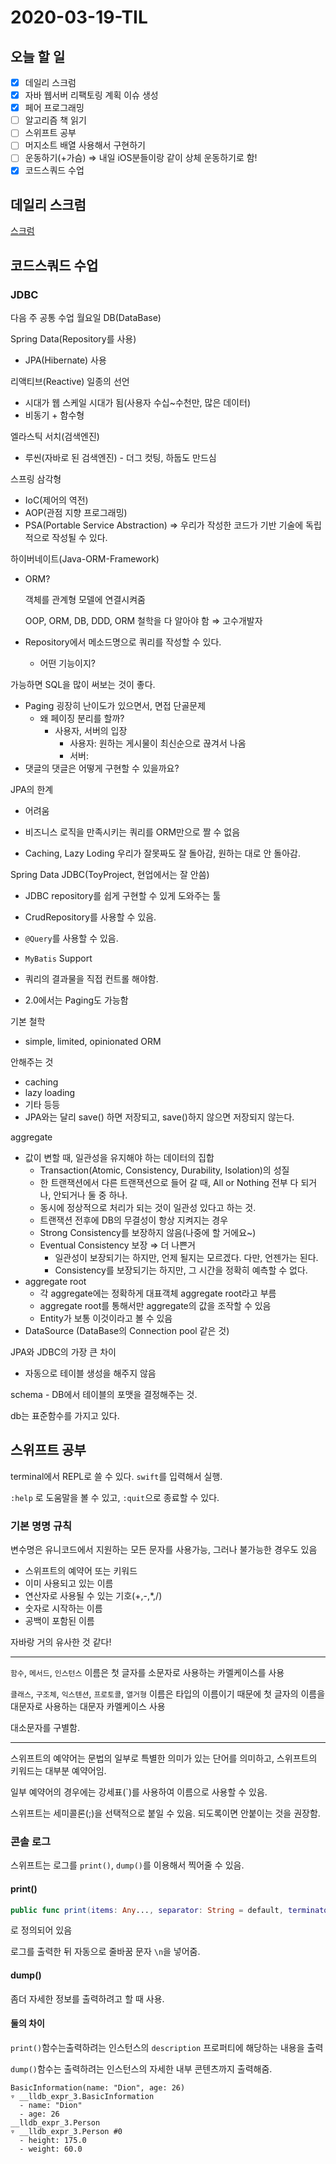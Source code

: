 # 2020-03-19-TIL

## 오늘 할 일

- [x] 데일리 스크럼
- [x] 자바 웹서버 리팩토링 계획 이슈 생성
- [x] 페어 프로그래밍
- [ ] 알고리즘 책 읽기
- [ ] 스위프트 공부
- [ ] 머지소트 배열 사용해서 구현하기
- [ ] 운동하기(+가슴) ⇒ 내일 iOS분들이랑 같이 상체 운동하기로 함!
- [x] 코드스쿼드 수업

## 데일리 스크럼

[스크럼](https://github.com/blossun/java-was/wiki/2020-03-19-%EC%8A%A4%ED%81%AC%EB%9F%BC)

## 코드스쿼드 수업

### JDBC

다음 주 공통 수업 월요일 DB(DataBase)

Spring Data(Repository를 사용)

- JPA(Hibernate) 사용

리액티브(Reactive) 일종의 선언

- 시대가 웹 스케일 시대가 됨(사용자 수십~수천만, 많은 데이터)
- 비동기 + 함수형

엘라스틱 서치(검색엔진)

- 루씬(자바로 된 검색엔진) - 더그 컷팅, 하둡도 만드심

스프링 삼각형

- IoC(제어의 역전)
- AOP(관점 지향 프로그래밍)
- PSA(Portable Service Abstraction) ⇒ 우리가 작성한 코드가 기반 기술에 독립적으로 작성될 수 있다.

하이버네이트(Java-ORM-Framework)

- ORM?

  객체를 관계형 모델에 연결시켜줌

  OOP, ORM, DB, DDD, ORM 철학을 다 알아야 함 ⇒ 고수개발자

- Repository에서 메소드명으로 쿼리를 작성할 수 있다.

  - 어떤 기능이지?

가능하면 SQL을 많이 써보는 것이 좋다.

- Paging 굉장히 난이도가 있으면서, 면접 단골문제
  - 왜 페이징 분리를 할까?
    - 사용자, 서버의 입장
      - 사용자: 원하는 게시물이 최신순으로 끊겨서 나옴
      - 서버: 
- 댓글의 댓글은 어떻게 구현할 수 있을까요?

JPA의 한계

-  어려움

- 비즈니스 로직을 만족시키는 쿼리를 ORM만으로 짤 수 없음
- Caching, Lazy Loding 우리가 잘못짜도 잘 돌아감, 원하는 대로 안 돌아감.

Spring Data JDBC(ToyProject, 현업에서는 잘 안씀)

- JDBC repository를 쉽게 구현할 수 있게 도와주는 툴
- CrudRepository를 사용할 수 있음.
- `@Query`를 사용할 수 있음.
- `MyBatis` Support
- 쿼리의 결과물을 직접 컨트롤 해야함.

- 2.0에서는 Paging도 가능함

기본 철학

- simple, limited, opinionated ORM

안해주는 것

- caching
- lazy loading
- 기타 등등
- JPA와는 달리 save() 하면 저장되고, save()하지 않으면 저장되지 않는다.

aggregate

- 값이 변할 때, 일관성을 유지해야 하는 데이터의 집합
  - Transaction(Atomic, Consistency, Durability, Isolation)의 성질
  - 한 트랜잭션에서 다른 트랜잭션으로 들어 갈 때, All or Nothing 전부 다 되거나, 안되거나 둘 중 하나.
  - 동시에 정상적으로 처리가 되는 것이 일관성 있다고 하는 것.
  - 트랜잭션 전후에 DB의 무결성이 항상 지켜지는 경우
  - Strong Consistency를 보장하지 않음(나중에 할 거에요~)
  - Eventual Consistency 보장 ⇒ 더 나쁜거
    - 일관성이 보장되기는 하지만, 언제 될지는 모르겠다. 다만, 언젠가는 된다.
    - Consistency를 보장되기는 하지만, 그 시간을 정확히 예측할 수 없다.
- aggregate root
  - 각 aggregate에는 정확하게 대표객체 aggregate root라고 부름
  - aggregate root를 통해서만 aggregate의 값을 조작할 수 있음
  - Entity가 보통 이것이라고 볼 수 있음
- DataSource (DataBase의 Connection pool 같은 것)

JPA와 JDBC의 가장 큰 차이

- 자동으로 테이블 생성을 해주지 않음

schema - DB에서 테이블의 포맷을 결정해주는 것.

db는 표준함수를 가지고 있다.

## 스위프트 공부

terminal에서 REPL로 쓸 수 있다. `swift`를 입력해서 실행.

`:help` 로 도움말을 볼 수 있고, `:quit`으로 종료할 수 있다.

### 기본 명명 규칙

변수명은 유니코드에서 지원하는 모든 문자를 사용가능, 그러나 불가능한 경우도 있음

- 스위프트의 예약어 또는 키워드
- 이미 사용되고 있는 이름
- 연산자로 사용될 수 있는 기호(+,-,*,/)
- 숫자로 시작하는 이름
- 공백이 포함된 이름

자바랑 거의 유사한 것 같다!

---

`함수`, `메서드`, `인스턴스` 이름은 첫 글자를 소문자로 사용하는 카멜케이스를 사용

`클래스`, `구조체`, `익스텐션`, `프로토콜`, `열거형` 이름은 타입의 이름이기 때문에 첫 글자의 이름을 대문자로 사용하는 대문자 카멜케이스 사용

대소문자를 구별함.

---

스위프트의 예약어는 문법의 일부로 특별한 의미가 있는 단어를 의미하고, 스위프트의 키워드는 대부분 예약어임.

일부 예약어의 경우에는 강세표(`)를 사용하여 이름으로 사용할 수 있음.

스위프트는 세미콜론(;)을 선택적으로 붙일 수 있음. 되도록이면 안붙이는 것을 권장함.

### 콘솔 로그

스위프트는 로그를 `print()`, `dump()`를 이용해서 찍어줄 수 있음.

#### print()

```swift
public func print(items: Any..., separator: String = default, terminator: String = default)
```

로 정의되어 있음

로그를 출력한 뒤 자동으로 줄바꿈 문자 `\n`을 넣어줌.

#### dump()

좀더 자세한 정보를 출력하려고 할 때 사용.

#### 둘의 차이

`print()`함수는출력하려는 인스턴스의 `description` 프로퍼티에 해당하는 내용을 출력

`dump()`함수는 출력하려는 인스턴스의 자세한 내부 콘텐츠까지 출력해줌.

```
BasicInformation(name: "Dion", age: 26)
▿ __lldb_expr_3.BasicInformation
  - name: "Dion"
  - age: 26
__lldb_expr_3.Person
▿ __lldb_expr_3.Person #0
  - height: 175.0
  - weight: 60.0
```

